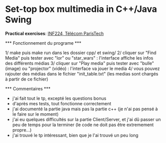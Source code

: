 # Set-top box multimedia in C++/Java Swing

__Practical exercises__: [INF224, Télécom ParisTech](http://perso.telecom-paristech.fr/~elc/cpp/TP-C++.html)

*** Fonctionnement du programe ***

1/ make puis make run dans les dossier cpp/ et swing/
2/ cliquer sur "Find Media" puis tester avec "lor" ou "star_wars" : l'interface affiche les infos des différents médias
3/ cliquer sur "Play media" puis tester avec "bulle" (image) ou "projector" (vidéo) : l'interface va jouer le media
4/ vous pouvez rajouter des médias dans le fichier "init_table.txt" (les medias sont chargés à partir de ce fichier)

*** Commentaires ***

- j'ai fait tout le tp, excepté les questions bonus
- d'après mes tests, tout fonctionne correctement
- j'ai documenté la partie java mais pas la partie c++ (je n'ai pas pensé à le faire sur le moment)
- j'ai eu quelques difficultés sur la partie Client/Server, et j'ai dû passer un peu de temps pour la terminer (le code ne doit pas être extremement propre...)
- j'ai trouvé le tp intéressant, bien que je l'ai trouvé un peu long
